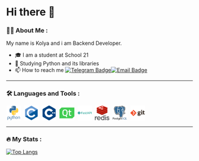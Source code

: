 <h1>
  Hi there 👋
</h1>

### :man_technologist: About Me :
My name is Kolya and i am Backend Developer.
- :mortar_board: I am a student at School 21
- :telescope: Studying Python and its libraries
- :mailbox: How to reach me [![Telegram Badge](https://img.shields.io/badge/telegram-white)](@krimem)[![Email Badge](https://img.shields.io/badge/email-red)](kolya.gar.1@gmail.com)
---

### :hammer_and_wrench: Languages and Tools :
<div>
  <img src="https://github.com/devicons/devicon/blob/master/icons/python/python-original-wordmark.svg" title="Python 3.*" **alt="Python 3.*" width="40" height="40"/>&nbsp
  <img src="https://github.com/devicons/devicon/blob/master/icons/c/c-original.svg" title="C" **alt="C" width="40" height="40"/>&nbsp
  <img src="https://github.com/devicons/devicon/blob/master/icons/cplusplus/cplusplus-plain.svg" title="C++" **alt="C++" width="40" height="40"/>&nbsp
<!--   <img src="https://github.com/devicons/devicon/blob/master/icons/pytest/pytest-original-wordmark.svg" title="pytest" **alt="pytest" width="40" height="40"/>&nbsp -->
  <img src="https://github.com/devicons/devicon/blob/master/icons/qt/qt-original.svg" title="QT" **alt="QT" width="40" height="40"/>&nbsp
<!--   <img src="https://github.com/devicons/devicon/blob/master/icons/linux/linux-original.svg" title="Linux" **alt="Linux" width="40" height="40"/>&nbsp -->
  <img src="https://github.com/devicons/devicon/blob/master/icons/fastapi/fastapi-plain-wordmark.svg" title="FastAPI" **alt="FastAPI" width="40" height="40"/>&nbsp
<!--   <img src="https://github.com/devicons/devicon/blob/master/icons/django/django-plain-wordmark.svg" title="Django" **alt="Django" width="40" height="40"/>&nbsp -->
  <img src="https://github.com/devicons/devicon/blob/master/icons/redis/redis-original-wordmark.svg" title="Redis" **alt="Redis" width="40" height="40"/>&nbsp
  <img src="https://github.com/devicons/devicon/blob/master/icons/postgresql/postgresql-original-wordmark.svg" title="PostgreSQL" **alt="PostgreSQL" width="40" height="40"/>&nbsp
<!--   <img src="https://github.com/devicons/devicon/blob/master/icons/docker/docker-original-wordmark.svg" title="Docker" **alt="Docker" width="40" height="40"/>&nbsp -->
<!--   <img src="https://github.com/devicons/devicon/blob/master/icons/postman/postman-original-wordmark.svg" title="Postman" **alt="Postman" width="40" height="40"/>&nbsp -->
<!--   <img src="https://github.com/devicons/devicon/blob/master/icons/mongodb/mongodb-original-wordmark.svg" title="mongoDB" **alt="mongoDB" width="40" height="40"/>&nbsp -->
  <img src="https://github.com/devicons/devicon/blob/master/icons/git/git-original-wordmark.svg" title="Git" **alt="Git" width="40" height="40"/>
<!--   <img src="https://github.com/devicons/devicon/blob/master/icons/apachekafka/apachekafka-original-wordmark.svg" title="Apache Kafka" **alt="Apache Kafka" width="40" height="40"/>&nbsp -->
</div>

---

### :fire: My Stats :
[![Top Langs](https://github-readme-stats.vercel.app/api/top-langs/?username=krimerkhex&layout=compact&theme=vision-friendly-dark)](https://github.com/anuraghazra/github-readme-stats)
